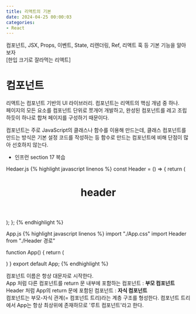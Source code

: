 ```yaml
---
title: 리액트의 기본
date: 2024-04-25 00:00:03
categories:
- React
---
```


컴포넌트, JSX, Props, 이벤트, State, 리렌더링, Ref, 리액트 훅 등 기본 기능을 알아보자<br />
[한입 크기로 잘라먹는 리액트]

# 컴포넌트
리액트는 컴포넌트 기반의 UI 라이브러리. 컴포넌트는 리액트의 핵심 개념 중 하나.<br />
페이지의 모든 요소를 컴포넌트 단위로 쪼개어 개발하고, 완성된 컴포넌트를 레고 조립하듯이
하나로 합쳐 페이지를 구성하기 때문이다.

컴포넌트는 주로 JavaScript의 클래스나 함수를 이용해 만드는데, 클래스 컴포넌트를 만드는 방식은
기본 설정 코드를 작성하는 등 함수로 만드는 컴포넌트에 비해 단점이 많아 선호하지 않는다.<br/>
* 인프런 section 17 복습

Hedaer.js
{% highlight javascript linenos %}
const Header = () => {
    return (
        <header>
            <h1>header</h1>
        </header>
    );
};
{% endhighlight %}

App.js
{% highlight javascript linenos %}
import "./App.css"
import Header from "./Header 경로"

function App() {
    return (
        <div className="App">
            <Hedaer />
            <Body />
            <Footer />
        </div>
    )
}
export default App;
{% endhighlight %}

컴포넌트 이름은 항상 대문자로 시작한다.<br />
App 처럼 다른 컴포넌트를 return 문 내부에 포함하는 컴포넌트 : **부모 컴포넌트**<br />
Header 처럼 App의 return 문에 포함된 컴포넌트 : **자식 컴포넌트**<br />
컴포넌트는 부모-자식 관계(= 컴포넌트 트리)라는 계층 구조를 형성한다.
컴포넌트 트리에서 App는 항상 최상위에 존재하므로 '루트 컴포넌트'라고 한다.

